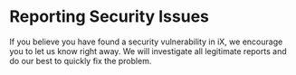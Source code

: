 <!--
SPDX-FileCopyrightText: 2023 Siemens AG

SPDX-License-Identifier: MIT

This source code is licensed under the MIT license found in the
LICENSE file in the root directory of this source tree.
-->

# Reporting Security Issues

If you believe you have found a security vulnerability in iX, we encourage you to let us know right away. We will investigate all legitimate reports and do our best to quickly fix the problem.
